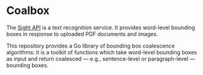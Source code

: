 # Coalbox

The [Sight API](https://siftrics.com/) is a text recognition service. It provides word-level bounding boxes in response to uploaded PDF documents and images.

This repository provides a Go library of bounding box coalescence algorithms: it is a toolkit of functions which take word-level bounding boxes as input and return coalesced &mdash; e.g., sentence-level or paragraph-level &mdash; bounding boxes.
